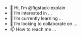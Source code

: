 - 👋 Hi, I’m @figstack-explain
- 👀 I’m interested in ...
- 🌱 I’m currently learning ...
- 💞️ I’m looking to collaborate on ...
- 📫 How to reach me ...

<!---
figstack-explain/figstack-explain is a ✨ special ✨ repository because its `README.md` (this file) appears on your GitHub profile.
You can click the Preview link to take a look at your changes.
--->
